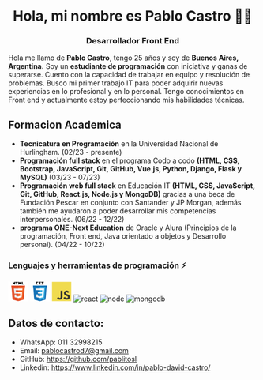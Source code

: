 
<h1 align="center">Hola, mi nombre es Pablo Castro 🧑‍💻</h1>
<h3 align="center">Desarrollador Front End</h3>

Hola me llamo de **Pablo Castro**, tengo 25 años y soy de **Buenos Aires, Argentina.**
Soy un **estudiante de programación** con iniciativa y ganas de superarse. Cuento con la capacidad de trabajar en equipo y resolución de problemas. Busco mi primer trabajo IT para poder adquirir nuevas experiencias en lo profesional y en lo personal. Tengo conocimientos en Front end y actualmente estoy perfeccionando mis habilidades técnicas.

## Formacion Academica
- **Tecnicatura en Programación** en la Universidad Nacional de Hurlingham. (02/23 - presente)
- **Programación full stack** en el programa Codo a codo **(HTML, CSS, Bootstrap, JavaScript, Git, GitHub, Vue.js, Python, Django, Flask y MySQL)** (03/23 - 07/23)
- **Programación web full stack** en Educación IT **(HTML, CSS, JavaScript, Git, GitHub, React.js, Node.js y MongoDB)** gracias a una beca de Fundación Pescar en conjunto con Santander y JP Morgan, además también me ayudaron a poder desarrollar mis competencias interpersonales. (06/22 - 12/22)
- **programa ONE-Next Education** de Oracle y Alura (Principios de la programación, Front end, Java orientado a objetos y Desarrollo personal). (04/22 - 10/22)


### Lenguajes y herramientas de programación ⚡
<img src="https://raw.githubusercontent.com/devicons/devicon/master/icons/html5/html5-original-wordmark.svg" alt="html5" width="40" height="40"/>   <img src="https://raw.githubusercontent.com/devicons/devicon/master/icons/css3/css3-original-wordmark.svg" alt="css3" width="40" height="40"/>   <img src="https://raw.githubusercontent.com/devicons/devicon/master/icons/javascript/javascript-original.svg" alt="javascript" width="40" height="40"/>   <img src="https://www.pngitem.com/pimgs/m/24-241404_react-native-logo-svg-hd-png-download.png" alt="react" width="40" height="40"/>   <img src="https://upload.wikimedia.org/wikipedia/commons/thumb/d/d9/Node.js_logo.svg/590px-Node.js_logo.svg.png" alt="node" width="60" height="40"/>   <img src="https://user-images.githubusercontent.com/95973724/209746131-43930897-635b-4f5f-983f-7865082e93de.png" alt="mongodb" width="100" height="40"/>
  
## Datos de contacto:

- WhatsApp: 011 32998215
- Email: pablocastrod7@gmail.com
- GitHub: https://github.com/pablitosl
- Linkedin: https://www.linkedin.com/in/pablo-david-castro/
